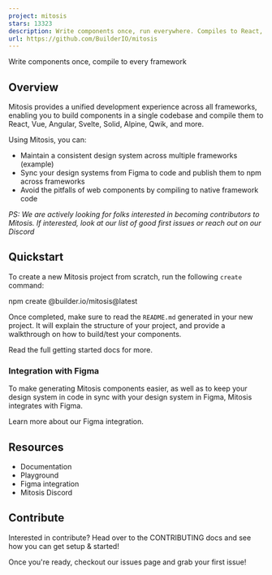 ```yaml
---
project: mitosis
stars: 13323
description: Write components once, run everywhere. Compiles to React, Vue, Qwik, Solid, Angular, Svelte, and more. 
url: https://github.com/BuilderIO/mitosis
---
```


  
  

Write components once, compile to every framework

  

Overview
--------

Mitosis provides a unified development experience across all frameworks, enabling you to build components in a single codebase and compile them to React, Vue, Angular, Svelte, Solid, Alpine, Qwik, and more.

Using Mitosis, you can:

-   Maintain a consistent design system across multiple frameworks (example)
-   Sync your design systems from Figma to code and publish them to npm across frameworks
-   Avoid the pitfalls of web components by compiling to native framework code

_PS: We are actively looking for folks interested in becoming contributors to Mitosis. If interested, look at our list of good first issues or reach out on our Discord_

Quickstart
----------

To create a new Mitosis project from scratch, run the following `create` command:

npm create @builder.io/mitosis@latest

Once completed, make sure to read the `README.md` generated in your new project. It will explain the structure of your project, and provide a walkthrough on how to build/test your components.

Read the full getting started docs for more.

### Integration with Figma

To make generating Mitosis components easier, as well as to keep your design system in code in sync with your design system in Figma, Mitosis integrates with Figma.

Learn more about our Figma integration.

Resources
---------

-   Documentation
-   Playground
-   Figma integration
-   Mitosis Discord

Contribute
----------

Interested in contribute? Head over to the CONTRIBUTING docs and see how you can get setup & started!

Once you're ready, checkout our issues page and grab your first issue!

